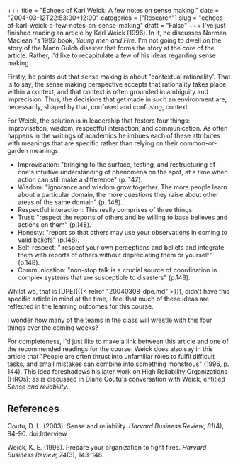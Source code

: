 +++
title = "Echoes of Karl Weick: A few notes on sense making."
date = "2004-03-12T22:53:00+12:00"
categories = ["Research"]
slug = "echoes-of-karl-weick-a-few-notes-on-sense-making"
draft = "False"
+++
I've just finished reading an article by Karl Weick (1996). In it, he
discusses Norman Maclean "s 1992 book, _Young men and Fire_. I'm not
going to dwell on the story of the Mann Gulch disaster that forms the
story at the core of the article. Rather, I'd like to recapitulate a
few of his ideas regarding sense making.

Firstly, he points out that sense making is about "contextual
rationality'. That is to say, the sense making perspective accepts
that rationality takes place within a context, and that context is
often grounded in ambiguity and imprecision. Thus, the decisions
that get made in such an environment are, necessarily, shaped by
that, confused and confusing, context.

For Weick, the solution is in leadership that fosters four things:
improvisation, wisdom, respectful interaction, and
communication. As often happens in the writings of academics he
imbues each of these attributes with meanings that are specific
rather than relying on their common-or-garden meanings.

- Improvisation: "bringing to the surface, testing, and
restructuring of one's intuitive understanding of phenomena on
the spot, at a time when action can still make a difference" (p. 147).
- Wisdom: "ignorance and wisdom grow together. The more people learn
about a particular domain, the more questions they raise about other
areas of the same domain" (p. 148).
- Respectful interaction: This really comprises of three things:
- Trust: "respect the reports of others and be willing to base
 believes and actions on them" (p.148).
- Honesty: "report so that others may use your observations in
 coming to valid beliefs" (p.148).
- Self-respect: " respect your own perceptions and beliefs and
 integrate them with reports of others without depreciating them
 or yourself" (p.148).
- Communication: "non-stop talk is a crucial source of coordination
in complex systems that are susceptible to disasters" (p.148).

Whilst we, that is [DPE]({{< relref "20040308-dpe.md" >}}),
didn't have this specific article in mind at the time, I feel that much of
these ideas are reflected in the learning outcomes for this course.

I wonder how many of the teams in the class will wrestle with this four
things over the coming weeks?

For completeness, I'd just like to make a link between this article
and one of the recommended readings for the course. Weick does also
say in this article that "People are often thrust into unfamiliar
roles to fulfil difficult tasks, and small mistakes can combine
into something monstrous" (1996, p. 144). This idea foreshadows his
later work on High Reliability Organizations (HROs); as is
discussed in Diane Coutu's conversation with Weick, entitled _Sense
and reliability_.

## References

Coutu, D. L. (2003). Sense and reliability. _Harvard Business Review_,
_81_(4), 84-90. doi:Interview

Weick, K. E. (1996). Prepare your organization to fight
fires. _Harvard
Business Review, 74_(3), 143-148.

